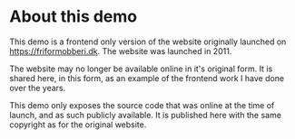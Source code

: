 # About this demo

This demo is a frontend only version of the website originally launched on https://friformobberi.dk. 
The website was launched in 2011.

The website may no longer be available online in it's original form. It is shared here, in this form, as an example of the frontend work I have done over the years.

This demo only exposes the source code that was online at the time of launch, and as such publicly available. 
It is published here with the same copyright as for the original website.